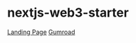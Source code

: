 # nextjs-web3-starter

[Landing Page](https://www.evmjs.xyz/)
[Gumroad](https://rpatnir.gumroad.com/l/evmjs)
